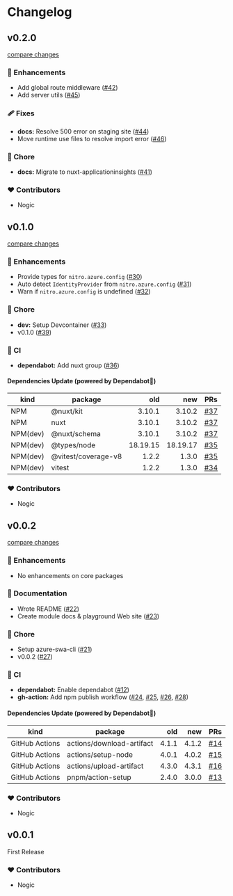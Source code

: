 # Changelog

## v0.2.0

[compare changes](https://github.com/ddradar/nuxt-swa/compare/v0.1.0...v0.2.0)

### 🚀 Enhancements

- Add global route middleware ([#42](https://github.com/ddradar/nuxt-swa/pull/42))
- Add server utils ([#45](https://github.com/ddradar/nuxt-swa/pull/45))

### 🩹 Fixes

- **docs:** Resolve 500 error on staging site ([#44](https://github.com/ddradar/nuxt-swa/pull/44))
- Move runtime use files to resolve import error ([#46](https://github.com/ddradar/nuxt-swa/pull/46))

### 🏡 Chore

- **docs:** Migrate to nuxt-applicationinsights ([#41](https://github.com/ddradar/nuxt-swa/pull/41))

### ❤️ Contributors

- Nogic

## v0.1.0

[compare changes](https://github.com/ddradar/nuxt-swa/compare/v0.0.2...v0.1.0)

### 🚀 Enhancements

- Provide types for `nitro.azure.config` ([#30](https://github.com/ddradar/nuxt-swa/pull/30))
- Auto detect `IdentityProvider` from `nitro.azure.config` ([#31](https://github.com/ddradar/nuxt-swa/pull/31))
- Warn if `nitro.azure.config` is undefined ([#32](https://github.com/ddradar/nuxt-swa/pull/32))

### 🏡 Chore

- **dev:** Setup Devcontainer ([#33](https://github.com/ddradar/nuxt-swa/pull/33))
- v0.1.0 ([#39](https://github.com/ddradar/nuxt-swa/pull/39))

### 🤖 CI

- **dependabot:** Add nuxt group ([#36](https://github.com/ddradar/nuxt-swa/pull/36))

#### Dependencies Update (powered by Dependabot🤖)

|kind|package|old|new|PRs|
|----|-------|--:|--:|---|
|NPM|@nuxt/kit|3.10.1|3.10.2|[#37](https://github.com/ddradar/nuxt-swa/pull/37)|
|NPM|nuxt|3.10.1|3.10.2|[#37](https://github.com/ddradar/nuxt-swa/pull/37)|
|NPM(dev)|@nuxt/schema|3.10.1|3.10.2|[#37](https://github.com/ddradar/nuxt-swa/pull/37)|
|NPM(dev)|@types/node|18.19.15|18.19.17| [#35](https://github.com/ddradar/nuxt-swa/pull/35)|
|NPM(dev)|@vitest/coverage-v8|1.2.2|1.3.0|[#35](https://github.com/ddradar/nuxt-swa/pull/34)|
|NPM(dev)|vitest|1.2.2|1.3.0|[#34](https://github.com/ddradar/nuxt-swa/pull/34)|

### ❤️ Contributors

- Nogic

## v0.0.2

[compare changes](https://github.com/ddradar/nuxt-swa/compare/v0.0.1...v0.0.2)

### 🚀 Enhancements

- No enhancements on core packages

### 📖 Documentation

- Wrote README ([#22](https://github.com/ddradar/nuxt-swa/pull/22))
- Create module docs & playground Web site ([#23](https://github.com/ddradar/nuxt-swa/pull/23))

### 🏡 Chore

- Setup azure-swa-cli ([#21](https://github.com/ddradar/nuxt-swa/pull/21))
- v0.0.2 ([#27](https://github.com/ddradar/nuxt-swa/pull/27))

### 🤖 CI

- **dependabot:** Enable dependabot ([#12](https://github.com/ddradar/nuxt-swa/pull/12))
- **gh-action:** Add npm publish workflow ([#24](https://github.com/ddradar/nuxt-swa/pull/24), [#25](https://github.com/ddradar/nuxt-swa/pull/25), [#26](https://github.com/ddradar/nuxt-swa/pull/26), [#28](https://github.com/ddradar/nuxt-swa/pull/28))

#### Dependencies Update (powered by Dependabot🤖)

|kind|package|old|new|PRs|
|----|-------|--:|--:|---|
|GitHub Actions|actions/download-artifact|4.1.1|4.1.2|[#14](https://github.com/ddradar/nuxt-swa/pull/14)|
|GitHub Actions|actions/setup-node|4.0.1|4.0.2|[#15](https://github.com/ddradar/nuxt-swa/pull/15)|
|GitHub Actions|actions/upload-artifact|4.3.0|4.3.1|[#16](https://github.com/ddradar/nuxt-swa/pull/16)|
|GitHub Actions|pnpm/action-setup|2.4.0|3.0.0|[#13](https://github.com/ddradar/nuxt-swa/pull/13)|

### ❤️ Contributors

- Nogic

## v0.0.1

First Release

### ❤️ Contributors

- Nogic
